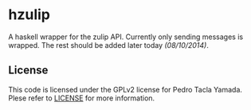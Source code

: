 hzulip
======
A haskell wrapper for the zulip API. Currently only sending messages is
wrapped. The rest should be added later today *(08/10/2014)*.

## License
This code is licensed under the GPLv2 license for Pedro Tacla Yamada. Plese
refer to [LICENSE](/LICENSE) for more information.
